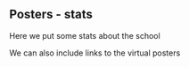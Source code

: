 ## Posters - stats

Here we put some stats about the school


We can also include links to the virtual posters 


